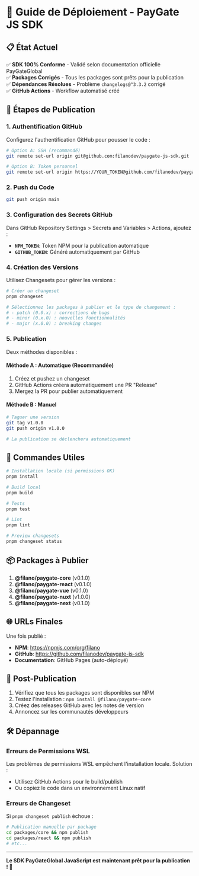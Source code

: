 # 🚀 Guide de Déploiement - PayGate JS SDK

## 📋 État Actuel

✅ **SDK 100% Conforme** - Validé selon documentation officielle PayGateGlobal  
✅ **Packages Corrigés** - Tous les packages sont prêts pour la publication  
✅ **Dépendances Résolues** - Problème `changelogs@^3.3.2` corrigé  
✅ **GitHub Actions** - Workflow automatisé créé  

## 🎯 Étapes de Publication

### 1. Authentification GitHub

Configurez l'authentification GitHub pour pousser le code :

```bash
# Option A: SSH (recommandé)
git remote set-url origin git@github.com:filanodev/paygate-js-sdk.git

# Option B: Token personnel
git remote set-url origin https://YOUR_TOKEN@github.com/filanodev/paygate-js-sdk.git
```

### 2. Push du Code

```bash
git push origin main
```

### 3. Configuration des Secrets GitHub

Dans GitHub Repository Settings > Secrets and Variables > Actions, ajoutez :

- **`NPM_TOKEN`**: Token NPM pour la publication automatique
- **`GITHUB_TOKEN`**: Généré automatiquement par GitHub

### 4. Création des Versions

Utilisez Changesets pour gérer les versions :

```bash
# Créer un changeset
pnpm changeset

# Sélectionnez les packages à publier et le type de changement :
# - patch (0.0.x) : corrections de bugs
# - minor (0.x.0) : nouvelles fonctionnalités
# - major (x.0.0) : breaking changes
```

### 5. Publication

Deux méthodes disponibles :

#### Méthode A : Automatique (Recommandée)
1. Créez et pushez un changeset
2. GitHub Actions créera automatiquement une PR "Release"
3. Mergez la PR pour publier automatiquement

#### Méthode B : Manuel
```bash
# Taguer une version
git tag v1.0.0
git push origin v1.0.0

# La publication se déclenchera automatiquement
```

## 🔧 Commandes Utiles

```bash
# Installation locale (si permissions OK)
pnpm install

# Build local
pnpm build

# Tests
pnpm test

# Lint
pnpm lint

# Preview changesets
pnpm changeset status
```

## 📦 Packages à Publier

1. **@filano/paygate-core** (v0.1.0)
2. **@filano/paygate-react** (v0.1.0)  
3. **@filano/paygate-vue** (v0.1.0)
4. **@filano/paygate-nuxt** (v1.0.0)
5. **@filano/paygate-next** (v0.1.0)

## 🌐 URLs Finales

Une fois publié :

- **NPM**: https://npmjs.com/org/filano
- **GitHub**: https://github.com/filanodev/paygate-js-sdk
- **Documentation**: GitHub Pages (auto-déployé)

## 🎉 Post-Publication

1. Vérifiez que tous les packages sont disponibles sur NPM
2. Testez l'installation : `npm install @filano/paygate-core`
3. Créez des releases GitHub avec les notes de version
4. Annoncez sur les communautés développeurs

## 🛠️ Dépannage

### Erreurs de Permissions WSL
Les problèmes de permissions WSL empêchent l'installation locale. Solution :
- Utilisez GitHub Actions pour le build/publish
- Ou copiez le code dans un environnement Linux natif

### Erreurs de Changeset
Si `pnpm changeset publish` échoue :
```bash
# Publication manuelle par package
cd packages/core && npm publish
cd packages/react && npm publish
# etc...
```

---

**Le SDK PayGateGlobal JavaScript est maintenant prêt pour la publication ! 🎊**